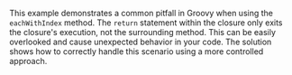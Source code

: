 This example demonstrates a common pitfall in Groovy when using the `eachWithIndex` method. The `return` statement within the closure only exits the closure's execution, not the surrounding method.  This can be easily overlooked and cause unexpected behavior in your code.  The solution shows how to correctly handle this scenario using a more controlled approach.